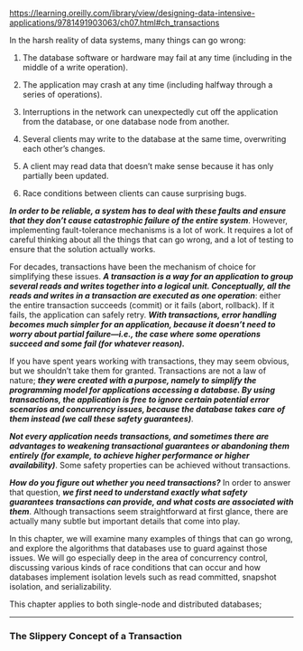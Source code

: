 https://learning.oreilly.com/library/view/designing-data-intensive-applications/9781491903063/ch07.html#ch_transactions

In the harsh reality of data systems, many things can go wrong:

1) The database software or hardware may fail at any time (including in the middle of a write operation).

2) The application may crash at any time (including halfway through a series of operations).

3) Interruptions in the network can unexpectedly cut off the application from the database, or one database node from another.

4) Several clients may write to the database at the same time, overwriting each other’s changes.

5) A client may read data that doesn’t make sense because it has only partially been updated.

6) Race conditions between clients can cause surprising bugs.


***In order to be reliable, a system has to deal with these faults and ensure that they don’t cause catastrophic failure of the entire system***. However, implementing fault-tolerance mechanisms is a lot of work. It requires a lot of careful thinking about all the things that can go wrong, and a lot of testing to ensure that the solution actually works.


For decades, transactions have been the mechanism of choice for simplifying these issues. ***A transaction is a way for an application to group several reads and writes together into a logical unit. Conceptually, all the reads and writes in a transaction are executed as one operation***: either the entire transaction succeeds (commit) or it fails (abort, rollback). If it fails, the application can safely retry. ***With transactions, error handling becomes much simpler for an application, because it doesn’t need to worry about partial failure—i.e., the case where some operations succeed and some fail (for whatever reason).***


If you have spent years working with transactions, they may seem obvious, but we shouldn’t take them for granted. Transactions are not a law of nature; ***they were created with a purpose, namely to simplify the programming model for applications accessing a database. By using transactions, the application is free to ignore certain potential error scenarios and concurrency issues, because the database takes care of them instead (we call these safety guarantees)***.



***Not every application needs transactions, and sometimes there are advantages to weakening transactional guarantees or abandoning them entirely (for example, to achieve higher performance or higher availability)***. Some safety properties can be achieved without transactions.

***How do you figure out whether you need transactions?*** In order to answer that question, ***we first need to understand exactly what safety guarantees transactions can provide, and what costs are associated with them***. Although transactions seem straightforward at first glance, there are actually many subtle but important details that come into play.

In this chapter, we will examine many examples of things that can go wrong, and explore the algorithms that databases use to guard against those issues. We will go especially deep in the area of concurrency control, discussing various kinds of race conditions that can occur and how databases implement isolation levels such as read committed, snapshot isolation, and serializability.

This chapter applies to both single-node and distributed databases; 

-------------------------------------------------------------------------------------------------------------------------

### The Slippery Concept of a Transaction


